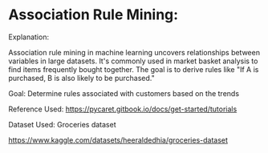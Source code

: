 # Association Rule Mining:

Explanation:

Association rule mining in machine learning uncovers relationships between variables in large datasets. It's commonly used in market basket analysis to find items frequently bought together. The goal is to derive rules like "If A is purchased, B is also likely to be purchased."

Goal: Determine rules associated with customers based on the trends

Reference Used: https://pycaret.gitbook.io/docs/get-started/tutorials

Dataset Used: Groceries dataset 

https://www.kaggle.com/datasets/heeraldedhia/groceries-dataset
